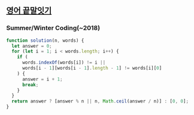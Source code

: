 ## [영어 끝말잇기](https://programmers.co.kr/learn/courses/30/lessons/12981)

### Summer/Winter Coding(~2018)

```js
function solution(n, words) {
  let answer = 0;
  for (let i = 1; i < words.length; i++) {
    if (
      words.indexOf(words[i]) != i ||
      words[i - 1][words[i - 1].length - 1] != words[i][0]
    ) {
      answer = i + 1;
      break;
    }
  }
  return answer ? [answer % n || n, Math.ceil(answer / n)] : [0, 0];
}
```

